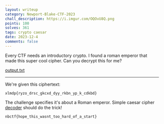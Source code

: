 ```yaml
---
layout: writeup
category: Newport-Blake-CTF-2023
chall_description: https://i.imgur.com/OQOvU8Q.png
points: 100
solves: 361
tags: crypto caesar
date: 2023-12-4
comments: false
---
```


Every CTF needs an introductory crypto. I found a roman emperor that made this super cool cipher. Can you decrypt this for me?  

[output.txt](https://github.com/Nightxade/ctf-writeups/blob/master/assets/CTFs/Newport-Blake-CTF-2023/crypto/caesar-output.txt)  

---

We're given this ciphertext:  

	xlmdp{ryzo_drsc_gkcxd_dyy_rkbn_yp_k_cdkbd}

The challenge specifies it's about a Roman emperor. Simple caesar cipher [decoder](https://www.dcode.fr/caesar-cipher) should do the trick!  

    nbctf{hope_this_wasnt_too_hard_of_a_start}